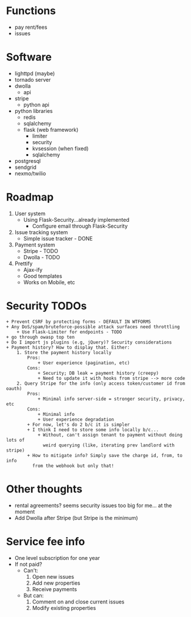 # Functions
* pay rent/fees
* issues

# Software
* lighttpd (maybe)
* tornado server
* dwolla
    + api
* stripe
    + python api
* python libraries
    + redis
    + sqlalchemy
    + flask (web framework)
        + limiter
        + security
        + kvsession (when fixed)
        + sqlalchemy
* postgresql
* sendgrid
* nexmo/twilio

# Roadmap
1. User system
    + Using Flask-Security...already implemented
        + Configure email through Flask-Security
2. Issue tracking system
    + Simple issue tracker - DONE
3. Payment system
    + Stripe - TODO
    + Dwolla - TODO
4. Prettify
    + Ajax-ify
    + Good templates
    + Works on Mobile, etc

# Security TODOs
    + Prevent CSRF by protecting forms - DEFAULT IN WTFORMS
    + Any DoS/spam/bruteforce-possible attack surfaces need throttling
        + Use Flask-Limiter for endpoints - TODO
    + go through owasp top ten
    + Do I import js plugins (e.g, jQuery)? Security considerations
    + Payment history? How to display that. Either:
        1. Store the payment history locally 
            Pros:
                + User experience (pagination, etc)
            Cons:
                + Security; DB leak = payment history (creepy)
                + Need to update it with hooks from stripe --> more code
        2. Query Stripe for the info (only access token/customer id from oauth)
            Pros:
                + Minimal info server-side = stronger security, privacy, etc
            Cons:
                + Minimal info
                + User experience degradation
            + For now, let's do 2 b/c it is simpler
            + I think I need to store some info locally b/c...
                + Without, can't assign tenant to payment without doing lots of
                  weird querying (like, iterating prev landlord with stripe)
            + How to mitigate info? Simply save the charge id, from, to info
              from the webhook but only that!

# Other thoughts
+ rental agreements? seems security issues too big for me... at the moment
+ Add Dwolla after Stripe (but Stripe is the minimum)

# Service fee info
+ One level subscription for one year
+ If not paid?
    + Can't:
        1. Open new issues
        2. Add new properties
        3. Receive payments
    + But can:
        1. Comment on and close current issues
        2. Modify existing properties

